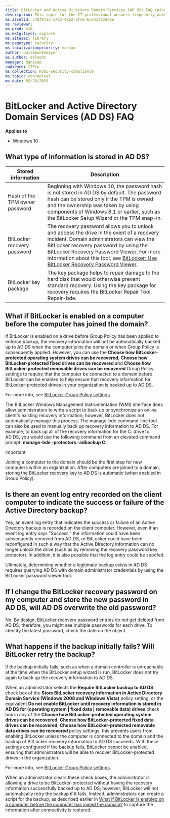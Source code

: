 ```yaml
---
title: BitLocker and Active Directory Domain Services (AD DS) FAQ (Windows 10)
description: This topic for the IT professional answers frequently asked questions concerning the requirements to use, upgrade, deploy and administer, and key management policies for BitLocker.
ms.assetid: c40f87ac-17d3-47b2-afc6-6c641f72ecee
ms.reviewer: 
ms.prod: w10
ms.mktglfcycl: explore
ms.sitesec: library
ms.pagetype: security
ms.localizationpriority: medium
author: dulcemontemayor
ms.author: dolmont
manager: dansimp
audience: ITPro
ms.collection: M365-security-compliance
ms.topic: conceptual
ms.date: 02/28/2019
---
```


# BitLocker and Active Directory Domain Services (AD DS) FAQ

**Applies to**
-   Windows 10


## What type of information is stored in AD DS?

Stored information | Description
-------------------|------------
Hash of the TPM owner password | Beginning with Windows 10, the password hash is not stored in AD DS by default. The password hash can be stored only if the TPM is owned and the ownership was taken by using components of Windows 8.1 or earlier, such as the BitLocker Setup Wizard or the TPM snap-in.
BitLocker recovery password | The recovery password allows you to unlock and access the drive in the event of a recovery incident. Domain administrators can view the BitLocker recovery password by using the BitLocker Recovery Password Viewer. For more information about this tool, see [BitLocker: Use BitLocker Recovery Password Viewer](bitlocker-use-bitlocker-recovery-password-viewer.md).
BitLocker key package | The key package helps to repair damage to the hard disk that would otherwise prevent standard recovery. Using the key package for recovery requires the BitLocker Repair Tool, Repair-bde. 

## What if BitLocker is enabled on a computer before the computer has joined the domain?

If BitLocker is enabled on a drive before Group Policy has been applied to enforce backup, the recovery information will not be automatically backed up to AD DS when the computer joins the domain or when Group Policy is subsequently applied. However, you can use the **Choose how BitLocker-protected operating system drives can be recovered**, **Choose how BitLocker-protected fixed drives can be recovered** and **Choose how BitLocker-protected removable drives can be recovered** Group Policy settings to require that the computer be connected to a domain before BitLocker can be enabled to help ensure that recovery information for BitLocker-protected drives in your organization is backed up to AD DS.

For more info, see [BitLocker Group Policy settings](bitlocker-group-policy-settings.md).

The BitLocker Windows Management Instrumentation (WMI) interface does allow administrators to write a script to back up or synchronize an online client's existing recovery information; however, BitLocker does not automatically manage this process. The manage-bde command-line tool can also be used to manually back up recovery information to AD DS. For example, to back up all of the recovery information for the C: drive to AD DS, you would use the following command from an elevated command prompt: **manage-bde -protectors -adbackup C:**.

> [!IMPORTANT]
> Joining a computer to the domain should be the first step for new computers within an organization. After computers are joined to a domain, storing the BitLocker recovery key to AD DS is automatic (when enabled in Group Policy).
 
## Is there an event log entry recorded on the client computer to indicate the success or failure of the Active Directory backup?

Yes, an event log entry that indicates the success or failure of an Active Directory backup is recorded on the client computer. However, even if an event log entry says "Success," the information could have been subsequently removed from AD DS, or BitLocker could have been reconfigured in such a way that the Active Directory information can no longer unlock the drive (such as by removing the recovery password key protector). In addition, it is also possible that the log entry could be spoofed.

Ultimately, determining whether a legitimate backup exists in AD DS requires querying AD DS with domain administrator credentials by using the BitLocker password viewer tool.

## If I change the BitLocker recovery password on my computer and store the new password in AD DS, will AD DS overwrite the old password?

No. By design, BitLocker recovery password entries do not get deleted from AD DS; therefore, you might see multiple passwords for each drive. To identify the latest password, check the date on the object.

## What happens if the backup initially fails? Will BitLocker retry the backup?

If the backup initially fails, such as when a domain controller is unreachable at the time when the BitLocker setup wizard is run, BitLocker does not try again to back up the recovery information to AD DS.

When an administrator selects the **Require BitLocker backup to AD DS** check box of the **Store BitLocker recovery information in Active Directory Domain Service (Windows 2008 and Windows Vista)** policy setting, or the equivalent **Do not enable BitLocker until recovery information is stored in AD DS for (operating system | fixed data | removable data) drives** check box in any of the **Choose how BitLocker-protected operating system drives can be recovered**, **Choose how BitLocker-protected fixed data drives can be recovered**, **Choose how BitLocker-protected removable data drives can be recovered** policy settings, this prevents users from enabling BitLocker unless the computer is connected to the domain and the backup of BitLocker recovery information to AD DS succeeds. With these settings configured if the backup fails, BitLocker cannot be enabled, ensuring that administrators will be able to recover BitLocker-protected drives in the organization.

For more info, see [BitLocker Group Policy settings](bitlocker-group-policy-settings.md).

When an administrator clears these check boxes, the administrator is allowing a drive to be BitLocker-protected without having the recovery information successfully backed up to AD DS; however, BitLocker will not automatically retry the backup if it fails. Instead, administrators can create a script for the backup, as described earlier in [What if BitLocker is enabled on a computer before the computer has joined the domain?](#what-if-bitlocker-is-enabled-on-a-computer-before-the-computer-has-joined-the-domain) to capture the information after connectivity is restored.

